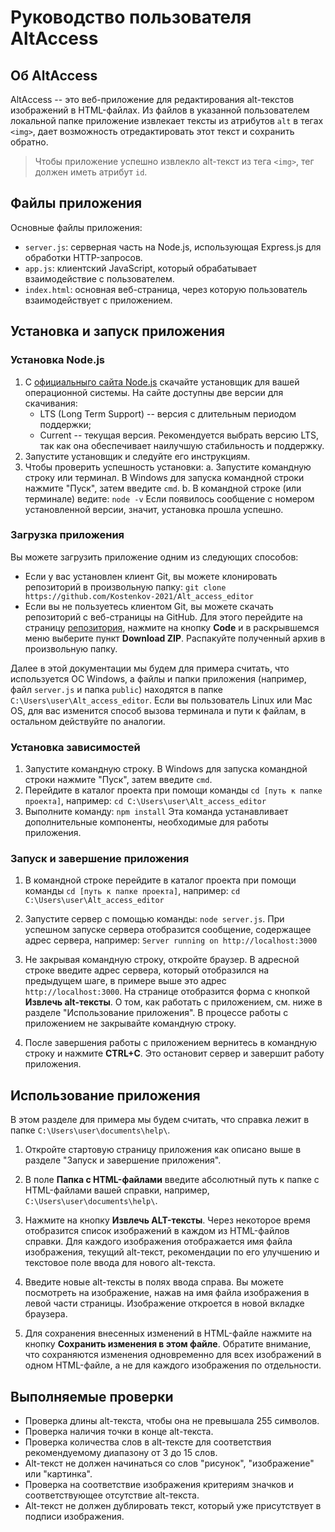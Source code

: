 # Руководство пользователя AltAccess

## Об AltAccess

AltAccess -- это веб-приложение для редактирования alt-текстов изображений в HTML-файлах. Из файлов в указанной пользователем локальной папке приложение извлекает тексты из атрибутов `alt` в тегах `<img>`, дает возможность отредактировать этот текст и сохранить обратно.

> Чтобы приложение успешно извлекло alt-текст из тега `<img>`, тег должен иметь атрибут `id`.

## Файлы приложения

Основные файлы приложения:

  * `server.js`: серверная часть на Node.js, использующая Express.js для обработки HTTP-запросов.
  * `app.js`: клиентский JavaScript, который обрабатывает взаимодействие с пользователем.
  * `index.html`: основная веб-страница, через которую пользователь взаимодействует с приложением.

## Установка и запуск приложения

### Установка Node.js

  1. С [официальныго сайта Node.js](https://nodejs.org/) скачайте установщик для вашей операционной системы. 
        На сайте доступны две версии для скачивания: 
        * LTS (Long Term Support) -- версия с длительным периодом поддержки;
        * Current -- текущая версия. 
        Рекомендуется выбрать версию LTS, так как она обеспечивает наилучшую стабильность и поддержку.
  2. Запустите установщик и следуйте его инструкциям.
  3. Чтобы проверить успешность установки:
        a. Запустите командную строку или терминал. В Windows для запуска командной строки нажмите "Пуск", затем введите `cmd`.
        b. В командной строке (или терминале) ведите:
            `node -v`
	        Если появилось сообщение с номером установленной версии, значит, установка прошла успешно.

### Загрузка приложения

Вы можете загрузить приложение одним из следующих способов:

 * Если у вас установлен клиент Git, вы можете клонировать репозиторий в произвольную папку:
		`git clone https://github.com/Kostenkov-2021/Alt_access_editor`
 * Если вы не пользуетесь клиентом Git, вы можете скачать репозиторий с веб-страницы на GitHub. Для этого перейдите на страницу [репозитория](https://github.com/Kostenkov-2021/Alt_access_editor), нажмите на кнопку **Code** и в раскрывшемся меню выберите пункт **Download ZIP**. Распакуйте полученный архив в произвольную папку.

Далее в этой документации мы будем для примера считать, что используется ОС Windows, а файлы и папки приложения (например, файл `server.js` и папка `public`) находятся в папке `C:\Users\user\Alt_access_editor`. Если вы пользователь Linux или Mac OS, для вас изменится способ вызова терминала и пути к файлам, в остальном действуйте по аналогии.

### Установка зависимостей

1. Запустите командную строку. В Windows для запуска командной строки нажмите "Пуск", затем введите `cmd`.
2. Перейдите в каталог проекта при помощи команды `cd [путь к папке проекта]`, например:
    `cd C:\Users\user\Alt_access_editor` 
4. Выполните команду:
    `npm install`
    Эта команда устанавливает дополнительные компоненты, необходимые для работы приложения.

### Запуск и завершение приложения

1. В командной строке перейдите в каталог проекта при помощи команды `cd [путь к папке проекта]`, например:
    `cd C:\Users\user\Alt_access_editor` 
2. Запустите сервер с помощью команды:
	`node server.js`. 
	При успешном запуске сервера отобразится сообщение, содержащее адрес сервера, например:
	`Server running on http://localhost:3000`
3. Не закрывая командную строку, откройте браузер. В адресной строке введите адрес сервера, который отобразился на предыдущем шаге, в примере выше это адрес `http://localhost:3000`. 
    На странице отобразится форма с кнопкой **Извлечь alt-тексты**. О том, как работать с приложением, см. ниже в разделе "Использование приложения".
	В процессе работы с приложением не закрывайте командную строку.

4. После завершения работы с приложением вернитесь в командную строку и нажмите **CTRL+C**. Это остановит сервер и завершит работу приложения.

## Использование приложения

В этом разделе для примера мы будем считать, что справка лежит в папке `C:\Users\user\documents\help\`.

1. Откройте стартовую страницу приложения как описано выше в разделе "Запуск и завершение приложения".

2. В поле **Папка с HTML-файлами** введите абсолютный путь к папке с HTML-файлами вашей справки, например, `C:\Users\user\documents\help\`.  

3. Нажмите на кнопку **Извлечь ALT-тексты**. 
   Через некоторое время отобразится список изображений в каждом из HTML-файлов справки. Для каждого изображения отображается имя файла изображения, текущий alt-текст, рекомендации по его улучшению и текстовое поле ввода для нового alt-текста. 
   
4. Введите новые alt-тексты в полях ввода справа. Вы можете посмотреть на изображение, нажав на имя файла изображения в левой части страницы. Изображение откроется в новой вкладке браузера.

5. Для сохранения внесенных изменений в HTML-файле нажмите на кнопку **Сохранить изменения в этом файле**. Обратите внимание, что сохраняются изменения одновременно для всех изображений в одном HTML-файле, а не для каждого изображения по отдельности.


## Выполняемые проверки

* Проверка длины alt-текста, чтобы она не превышала 255 символов.
* Проверка наличия точки в конце alt-текста.
* Проверка количества слов в alt-тексте для соответствия рекомендуемому диапазону от 3 до 15 слов.
* Alt-текст не должен начинаться со слов "рисунок", "изображение" или "картинка".
* Проверка на соответствие изображения критериям значков и соответствующее отсутствие alt-текста.
* Alt-текст не должен дублировать текст, который уже присутствует в подписи изображения.



